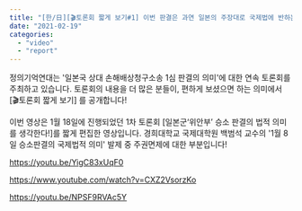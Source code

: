```yaml
---
title: "[한/日][🎬토론회 짧게 보기#1] 이번 판결은 과연 일본의 주장대로 국제법에 반하는가? -백범석"
date: "2021-02-19"
categories: 
  - "video"
  - "report"
---
```


정의기억연대는 '일본국 상대 손해배상청구소송 1심 판결의 의미'에 대한 연속 토론회를 주최하고 있습니다. 토론회의 내용을 더 많은 분들이, 편하게 보셨으면 하는 의미에서 \[🎬토론회 짧게 보기\] 를 공개합니다!

이번 영상은 1월 18일에 진행되었던 1차 토론회 \[일본군‘위안부’ 승소 판결의 법적 의미를 생각한다!\]를 짧게 편집한 영상입니다. 경희대학교 국제대학원 백범석 교수의 '1월 8일 승소판결의 국제법적 의미' 발제 중 주권면제에 대한 부분입니다!

https://youtu.be/YigC83xUqF0

https://www.youtube.com/watch?v=CXZ2VsorzKo

https://youtu.be/NPSF9RVAc5Y
